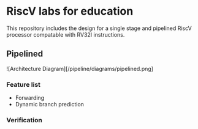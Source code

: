 # RiscV labs for education

This repository includes the design for a single stage and pipelined RiscV processor 
compatable with RV32I instructions.

## Pipelined 

![Architecture Diagram][/pipeline/diagrams/pipelined.png]

### Feature list

- Forwarding
- Dynamic branch prediction

### Verification
